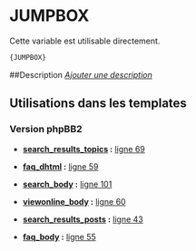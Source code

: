 # JUMPBOX


Cette variable est utilisable directement.

```html
{JUMPBOX}
```

##Description
[*Ajouter une description*](https://fa-tvars.appspot.com/var/JUMPBOX)

## Utilisations dans les templates

### Version phpBB2

* __[search_results_topics](../tpl/var/subsilver/search_results_topics.md#readme) :__ [ligne 69](../tpl/src/subsilver/search_results_topics.tpl#L69)

* __[faq_dhtml](../tpl/var/subsilver/faq_dhtml.md#readme) :__ [ligne 59](../tpl/src/subsilver/faq_dhtml.tpl#L59)

* __[search_body](../tpl/var/subsilver/search_body.md#readme) :__ [ligne 101](../tpl/src/subsilver/search_body.tpl#L101)

* __[viewonline_body](../tpl/var/subsilver/viewonline_body.md#readme) :__ [ligne 60](../tpl/src/subsilver/viewonline_body.tpl#L60)

* __[search_results_posts](../tpl/var/subsilver/search_results_posts.md#readme) :__ [ligne 43](../tpl/src/subsilver/search_results_posts.tpl#L43)

* __[faq_body](../tpl/var/subsilver/faq_body.md#readme) :__ [ligne 55](../tpl/src/subsilver/faq_body.tpl#L55)